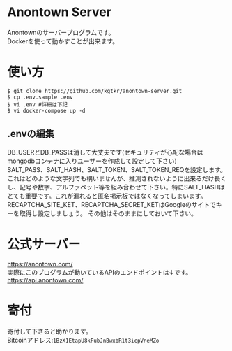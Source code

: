 # Anontown Server
Anontownのサーバープログラムです。  
Dockerを使って動かすことが出来ます。

# 使い方
```
$ git clone https://github.com/kgtkr/anontown-server.git
$ cp .env.sample .env
$ vi .env #詳細は下記
$ vi docker-compose up -d
```

## .envの編集
DB_USERとDB_PASSは消して大丈夫です(セキュリティが心配な場合はmongodbコンテナに入りユーザーを作成して設定して下さい)  
SALT_PASS、SALT_HASH、SALT_TOKEN、SALT_TOKEN_REQを設定します。これはどのような文字列でも構いませんが、推測されないように出来るだけ長くし、記号や数字、アルファベット等を組み合わせて下さい。特にSALT_HASHはとても重要です。これが漏れると匿名掲示板ではなくなってしまいます。  
RECAPTCHA_SITE_KET、RECAPTCHA_SECRET_KETはGoogleのサイトでキーを取得し設定しましょう。
その他はそのままにしておいて下さい。

# 公式サーバー
https://anontown.com/  
実際にこのプログラムが動いているAPIのエンドポイントは↓です。   
https://api.anontown.com/

# 寄付
寄付して下さると助かります。  
Bitcoinアドレス:`1BzX1EtapU8kFubJnBwxbR1t3icpVneMZo`

